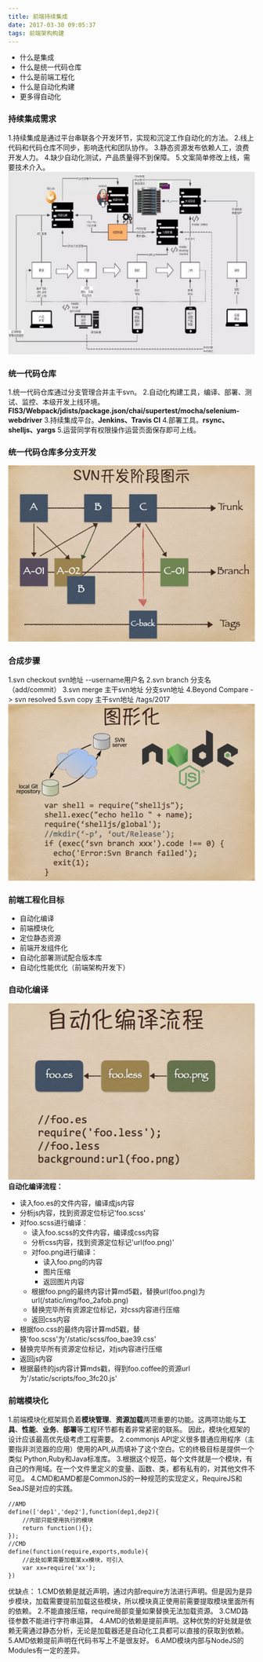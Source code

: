 ```yaml
---
title: 前端持续集成
date: 2017-03-30 09:05:37
tags: 前端架构构建
---
```


* 什么是集成
* 什么是统一代码仓库
* 什么是前端工程化
* 什么是自动化构建
* 更多得自动化

### 持续集成需求
1.持续集成是通过平台串联各个开发环节，实现和沉淀工作自动化的方法。
2.线上代码和代码仓库不同步，影响迭代和团队协作。
3.静态资源发布依赖人工，浪费开发人力。
4.缺少自动化测试，产品质量得不到保障。
5.文案简单修改上线，需要技术介入。
![](images/170330-1.png)
### 统一代码仓库
1.统一代码仓库通过分支管理合并主干svn。
2.自动化构建工具，编译、部署、测试、监控、本级开发上线环境。**FIS3/Webpack/jdists/package.json/chai/supertest/mocha/selenium-webdriver**
3.持续集成平台。**Jenkins、Travis CI**
4.部署工具。**rsync、shelljs、yargs**
5.运营同学有权限操作运营页面保存即可上线。
### 统一代码仓库多分支开发
![](images/170330-2.png)                     
### 合成步骤
1.svn checkout svn地址 --username用户名
2.svn branch 分支名（add/commit）
3.svn merge 主干svn地址  分支svn地址
4.Beyond Compare -> svn resolved
5.svn copy 主干svn地址 /tags/2017
![](images/170330-3.png)    
### 前端工程化目标
* 自动化编译
* 前端模块化
* 定位静态资源
* 前端开发组件化
* 自动化部署测试配合版本库
* 自动化性能优化（前端架构开发下）
### 自动化编译
![](images/170330-4.png)  
**自动化编译流程：**
* 读入foo.es的文件内容，编译成js内容
* 分析js内容，找到资源定位标记'foo.scss'
* 对foo.scss进行编译：
    * 读入foo.scss的文件内容，编译成css内容
    * 分析css内容，找到资源定位标记'url(foo.png)'
    * 对foo.png进行编译：
        * 读入foo.png的内容
        * 图片压缩
        * 返回图片内容
    * 根据foo.png的最终内容计算md5戳，替换url(foo.png)为url(/static/img/foo_2afob.png)
    * 替换完毕所有资源定位标记，对css内容进行压缩
    * 返回css内容 
* 根据foo.css的最终内容计算md5戳，替换'foo.scss'为'/static/scss/foo_bae39.css'
* 替换完毕所有资源定位标记，对js内容进行压缩
* 返回js内容
* 根据最终的js内容计算mds戳，得到foo.coffee的资源url为'/static/scripts/foo_3fc20.js'
### 前端模块化
1.前端模块化框架肩负着**模块管理**、**资源加载**两项重要的功能。这两项功能与**工具**、**性能**、**业务**、**部署**等工程环节都有着非常紧密的联系。
  因此，模块化框架的设计应该最高优先级考虑工程需要。
2.commonjs API定义很多普通应用程序（主要指非浏览器的应用）使用的API,从而填补了这个空白。它的终极目标是提供一个类似 Python,Ruby和Java标准库。
3.根据这个规范，每个文件就是一个模块，有自己的作用域。在一个文件里定义的变量、函数、类，都有私有的，对其他文件不可见。
4.CMD和AMD都是CommonJS的一种规范的实现定义，RequireJS和SeaJS是对应的实践。
      
    //AMD
    define(['dep1','dep2'],function(dep1,dep2){
        //内部只能使用执行的模块
        return function(){};
    });
    //CMD
    define(function(require,exports,module){
        //此处如果需要加载某xx模块，可引入
        var xx=require('xx');
    })
优缺点：
1.CMD依赖是就近声明，通过内部require方法进行声明。但是因为是异步模块，加载需要提前加载这些模块，所以模块真正使用前需要提取模块里面所有的依赖。
2.不能直接压缩，require局部变量如果替换无法加载资源。
3.CMD路径参数不能进行字符串运算。
4.AMD的依赖是提前声明。这种优势的好处就是依赖无需通过静态分析，无论是加载器还是自动化工具都可以直接的获取到依赖。
5.AMD依赖提前声明在代码书写上不是很友好。
6.AMD模块内部与NodeJS的Modules有一定的差异。